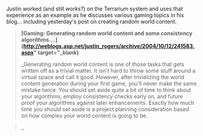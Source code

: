 Justin worked (and still works?) on the Terrarium system and uses that experience as an example as he discusses various gaming topics in his blog... including yesterday's post on creating random world content.

> **[Gaming: Generating random world content and some consistency algorithms... ](http://weblogs.asp.net/justin_rogers/archive/2004/10/12/241583.aspx" target="_blank)**
>
> _Generating random world content is one of those tasks that gets written off as a trivial matter. It isn't hard to throw some stuff around a virtual space and call it good. However, after trivializing the world content generation during your first game, you'll never make the same mistake twice. You should set aside quite a bit of time to think about your algorithms, employ consistency checks early on, and future proof your algorithms against later enhancements. Exactly how much time you should set aside is a project planning consideration based on how complex your world content is going to be.

>_